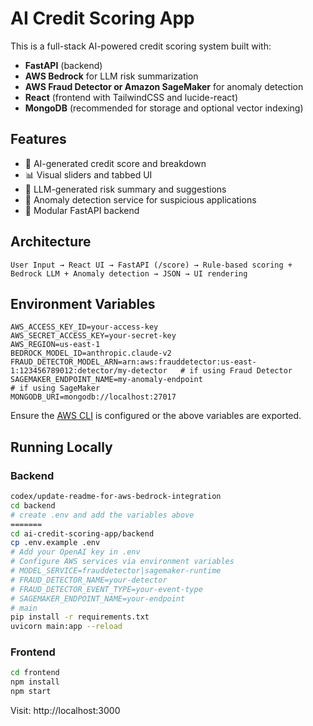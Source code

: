 
# AI Credit Scoring App

This is a full-stack AI-powered credit scoring system built with:
- **FastAPI** (backend)
- **AWS Bedrock** for LLM risk summarization
- **AWS Fraud Detector or Amazon SageMaker** for anomaly detection
- **React** (frontend with TailwindCSS and lucide-react)
- **MongoDB** (recommended for storage and optional vector indexing)

## Features

- 🧠 AI-generated credit score and breakdown
- 📊 Visual sliders and tabbed UI
- 💬 LLM-generated risk summary and suggestions
- 🚨 Anomaly detection service for suspicious applications
- 📁 Modular FastAPI backend

## Architecture

```
User Input → React UI → FastAPI (/score) → Rule-based scoring + Bedrock LLM + Anomaly detection → JSON → UI rendering
```

## Environment Variables

```
AWS_ACCESS_KEY_ID=your-access-key
AWS_SECRET_ACCESS_KEY=your-secret-key
AWS_REGION=us-east-1
BEDROCK_MODEL_ID=anthropic.claude-v2
FRAUD_DETECTOR_MODEL_ARN=arn:aws:frauddetector:us-east-1:123456789012:detector/my-detector   # if using Fraud Detector
SAGEMAKER_ENDPOINT_NAME=my-anomaly-endpoint                                                   # if using SageMaker
MONGODB_URI=mongodb://localhost:27017
```

Ensure the [AWS CLI](https://docs.aws.amazon.com/cli/latest/userguide/getting-started-install.html) is configured or the above variables are exported.

## Running Locally

### Backend
```bash
codex/update-readme-for-aws-bedrock-integration
cd backend
# create .env and add the variables above
=======
cd ai-credit-scoring-app/backend
cp .env.example .env
# Add your OpenAI key in .env
# Configure AWS services via environment variables
# MODEL_SERVICE=frauddetector|sagemaker-runtime
# FRAUD_DETECTOR_NAME=your-detector
# FRAUD_DETECTOR_EVENT_TYPE=your-event-type
# SAGEMAKER_ENDPOINT_NAME=your-endpoint
# main
pip install -r requirements.txt
uvicorn main:app --reload
```

### Frontend
```bash
cd frontend
npm install
npm start
```

Visit: http://localhost:3000

